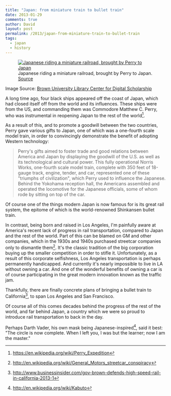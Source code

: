 ```yaml
---
title: "Japan: from miniature train to bullet train"
date: 2013-01-29
comments: true
author: David
layout: post
permalink: /2013/japan-from-miniature-train-to-bullet-train
tags:
  - japan
  - history
---
```


<figure itemprop="image" itemscope="" itemtype="http://schema.org/ImageObject" class="center">
    <meta itemprop="width" content="1024" />
    <meta itemprop="height" content="684" />
    <meta itemprop="url" content="https://www.davidbcalhoun.com/wp-content/uploads/2013/01/perry-japan-miniature-train-model-train-closeup-1024x684.jpg" />
    <a href="http://library.brown.edu/cds/perry/scroll7_Forkin.html">
        <img itemprop="contentUrl" src="https://www.davidbcalhoun.com/wp-content/uploads/2013/01/perry-japan-miniature-train-model-train-closeup-1024x684.jpg" title="Japanese riding a miniature railroad, brought by Perry to Japan" />
    </a>
    <figcaption itemprop="caption">Japanese riding a miniature railroad, brought by Perry to Japan. <a href="https://library.brown.edu/cds/perry/scroll7_Forkin.html">Source</a></figcaption>
</figure>

Image Source: [Brown University Library Center for Digital Scholarship](https://library.brown.edu/cds/perry/scroll7_Forkin.html)

A long time ago, four black ships appeared off the coast of Japan, which had closed itself off from the world and its influences. These ships were from the US, and commanding them was Commodore Matthew C. Perry, who was instrumental in reopening Japan to the rest of the world[^3].

As a result of this, and to promote a goodwill between the two countries, Perry gave various gifts to Japan, one of which was a one-fourth scale model train, in order to convincingly demonstrate the benefit of adopting Western technology:

> Perry's gifts aimed to foster trade and good relations between America and Japan by displaying the goodwill of the U.S. as well as its technological and cultural power. This fully operational Norris Works, one-fourth scale model train, complete with 350 feet of 18-gauge track, engine, tender, and car, represented one of these "triumphs of civilization", which Perry used to influence the Japanese. Behind the Yokohama reception hall, the Americans assembled and operated the locomotive for the Japanese officials, some of whom rode by sitting on top of the car.

Of course one of the things modern Japan is now famous for is its great rail system, the epitome of which is the world-renowned Shinkansen bullet train.

In contrast, being born and raised in Los Angeles, I'm painfully aware at America's recent lack of progress in rail transportation, compared to Japan and the rest of the world. Part of this can be blamed on GM and other companies, which in the 1930s and 1940s purchased streetcar companies only to dismantle them[^4]. It's the classic tradition of the big corporation buying up the smaller competition in order to stifle it. Unfortunately, as a result of this corporate selfishness, Los Angeles transportation is perhaps permanently handicapped. And currently it's nearly impossible to live in LA without owning a car. And one of the wonderful benefits of owning a car is of course participating in the great modern innovation known as the traffic jam.

Thankfully, there are finally concrete plans of bringing a bullet train to California[^5], to span Los Angeles and San Francisco.

Of course all of this comes decades behind the progress of the rest of the world, and far behind Japan, a country which we were so proud to introduce rail transportation to back in the day.

Perhaps Darth Vader, his own mask being Japanese-inspired[^6], said it best: "The circle is now complete. When I left you, I was but the learner; now I am the master."

[^3]: https://en.wikipedia.org/wiki/Perry_Expedition
[^4]: http://en.wikipedia.org/wiki/General_Motors_streetcar_conspiracy
[^5]: http://www.businessinsider.com/gov-brown-defends-high-speed-rail-in-california-2013-1
[^6]: http://en.wikipedia.org/wiki/Kabuto
